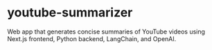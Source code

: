 # youtube-summarizer
Web app that generates concise summaries of YouTube videos using Next.js frontend, Python backend, LangChain, and OpenAI.
